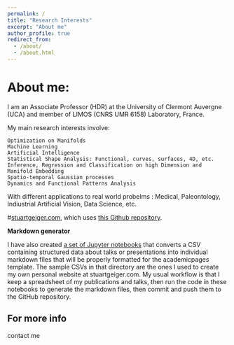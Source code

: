 ```yaml
---
permalink: /
title: "Research Interests"
excerpt: "About me"
author_profile: true
redirect_from: 
  - /about/
  - /about.html
---
```


**About me:**
=========

I am an Associate Professor (HDR) at the University of Clermont Auvergne (UCA) and member of LIMOS (CNRS UMR 6158) Laboratory, France.

My main research interests involve:

    Optimization on Manifolds
    Machine Learning
    Artificial Intelligence
    Statistical Shape Analysis: Functional, curves, surfaces, 4D, etc.
    Inference, Regression and Classification on high Dimension and Manifold Embedding
    Spatio-temporal Gaussian processes
    Dynamics and Functional Patterns Analysis

With different applications to real world probelms : Medical, Paleontology, Indiustrial Artificial Vision, Data Science, etc.

 
 #[stuartgeiger.com](http://stuartgeiger.com), which uses [this Github repository](https://github.com/staeiou/staeiou.github.io).


**Markdown generator**

I have also created [a set of Jupyter notebooks](https://github.com/academicpages/academicpages.github.io/tree/master/markdown_generator
) that converts a CSV containing structured data about talks or presentations into individual markdown files that will be properly formatted for the academicpages template. The sample CSVs in that directory are the ones I used to create my own personal website at stuartgeiger.com. My usual workflow is that I keep a spreadsheet of my publications and talks, then run the code in these notebooks to generate the markdown files, then commit and push them to the GitHub repository.



For more info
------
contact me
